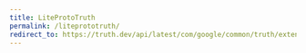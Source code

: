 ```yaml
---
title: LiteProtoTruth
permalink: /liteprototruth/
redirect_to: https://truth.dev/api/latest/com/google/common/truth/extensions/proto/LiteProtoTruth.html
---
```

